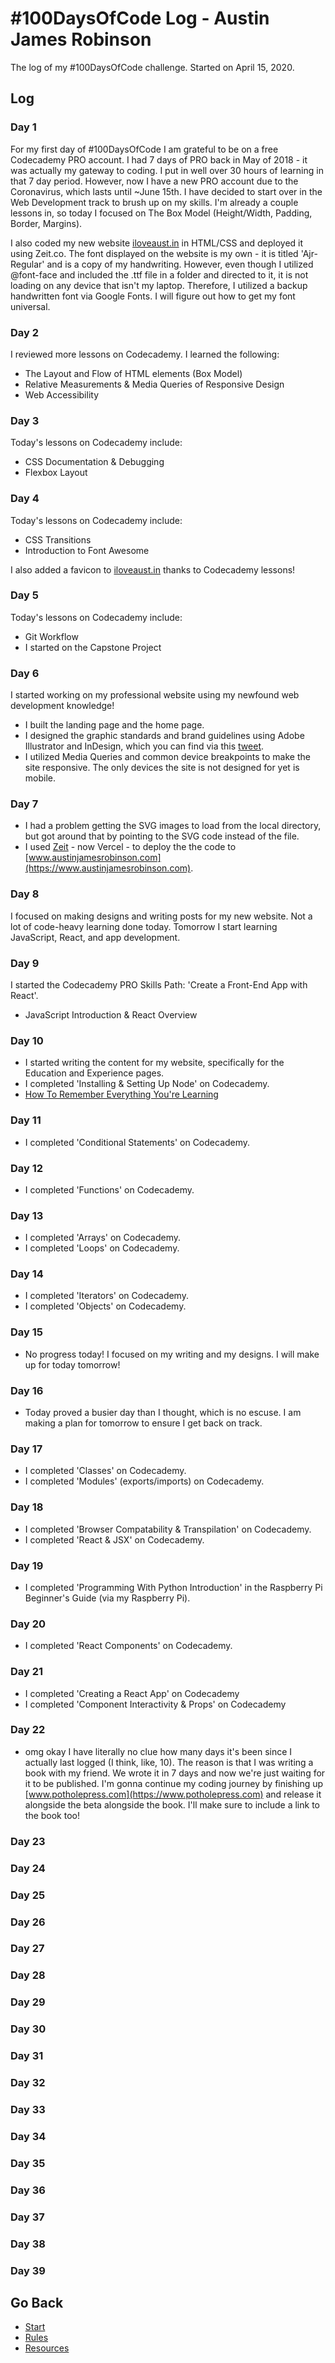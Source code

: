 # #100DaysOfCode Log - Austin James Robinson

The log of my #100DaysOfCode challenge. Started on April 15, 2020.

## Log

### Day 1
For my first day of #100DaysOfCode I am grateful to be on a free Codecademy PRO account. I had 7 days of PRO back in May of 2018 - it was actually my gateway to coding. I put in well over 30 hours of learning in that 7 day period. However, now I have a new PRO account due to the Coronavirus, which lasts until ~June 15th. I have decided to start over in the Web Development track to brush up on my skills. I'm already a couple lessons in, so today I focused on The Box Model (Height/Width, Padding, Border, Margins).

I also coded my new website [iloveaust.in](https://iloveaust.in) in HTML/CSS and deployed it using Zeit.co. The font displayed on the website is my own - it is titled 'Ajr-Regular' and is a copy of my handwriting. However, even though I utilized @font-face and included the .ttf file in a folder and directed to it, it is not loading on any device that isn't my laptop. Therefore, I utilized a backup handwritten font via Google Fonts. I will figure out how to get my font universal.

### Day 2
I reviewed more lessons on Codecademy. I learned the following:
* The Layout and Flow of HTML elements (Box Model)
* Relative Measurements & Media Queries of Responsive Design
* Web Accessibility

### Day 3
Today's lessons on Codecademy include:
* CSS Documentation & Debugging
* Flexbox Layout

### Day 4
Today's lessons on Codecademy include:
* CSS Transitions
* Introduction to Font Awesome

I also added a favicon to [iloveaust.in](https://iloveaust.in) thanks to Codecademy lessons!

### Day 5
Today's lessons on Codecademy include:
* Git Workflow
* I started on the Capstone Project

### Day 6
I started working on my professional website using my newfound web development knowledge!
* I built the landing page and the home page.
* I designed the graphic standards and brand guidelines using Adobe Illustrator and InDesign, which you can find via this [tweet](https://twitter.com/AUSTINROBlNSON/status/125448226386296422).
* I utilized Media Queries and common device breakpoints to make the site responsive. The only devices the site is not designed for yet is mobile.

### Day 7
* I had a problem getting the SVG images to load from the local directory, but got around that by pointing to the SVG code instead of the file.
* I used [Zeit](https://www.zeit.co) - now Vercel - to deploy the the code to [www.austinjamesrobinson.com](https://www.austinjamesrobinson.com).

### Day 8
I focused on making designs and writing posts for my new website. Not a lot of code-heavy learning done today. Tomorrow I start learning JavaScript, React, and app development.

### Day 9
I started the Codecademy PRO Skills Path: 'Create a Front-End App with React'.
* JavaScript Introduction & React Overview

### Day 10
* I started writing the content for my website, specifically for the Education and Experience pages.
* I completed 'Installing & Setting Up Node' on Codecademy.
* [How To Remember Everything You're Learning](https://www.youtube.com/watch?v=aMzAjQ4uUag)

### Day 11
* I completed 'Conditional Statements' on Codecademy.

### Day 12
* I completed 'Functions' on Codecademy.

### Day 13
* I completed 'Arrays' on Codecademy.
* I completed 'Loops' on Codecademy.

### Day 14
* I completed 'Iterators' on Codecademy.
* I completed 'Objects' on Codecademy.

### Day 15
* No progress today! I focused on my writing and my designs. I will make up for today tomorrow!

### Day 16
* Today proved a busier day than I thought, which is no escuse. I am making a plan for tomorrow to ensure I get back on track.

### Day 17
* I completed 'Classes' on Codecademy.
* I completed 'Modules' (exports/imports) on Codecademy.

### Day 18
* I completed 'Browser Compatability & Transpilation' on Codecademy.
* I completed 'React & JSX' on Codecademy.

### Day 19
* I completed 'Programming With Python Introduction' in the Raspberry Pi Beginner's Guide (via my Raspberry Pi).

### Day 20
* I completed 'React Components' on Codecademy.

### Day 21
* I completed 'Creating a React App' on Codecademy
* I completed 'Component Interactivity & Props' on Codecademy

### Day 22
* omg okay I have literally no clue how many days it's been since I actually last logged (I think, like, 10). The reason is that I was writing a book with my friend. We wrote it in 7 days and now we're just waiting for it to be published. I'm gonna continue my coding journey by finishing up [www.potholepress.com](https://www.potholepress.com) and release it alongside the beta alongside the book. I'll make sure to include a link to the book too!

### Day 23

### Day 24

### Day 25

### Day 26

### Day 27

### Day 28

### Day 29

### Day 30

### Day 31

### Day 32

### Day 33

### Day 34

### Day 35

### Day 36

### Day 37

### Day 38

### Day 39


## Go Back
* [Start](README.md)
* [Rules](rules.md)
* [Resources](resources.md)